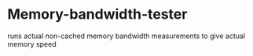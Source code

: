 # Memory-bandwidth-tester
runs actual non-cached memory bandwidth measurements to give actual memory speed
